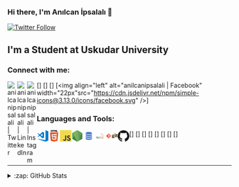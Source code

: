 ### Hi there, I'm Anılcan İpsalalı 👋

[![Twitter Follow](https://img.shields.io/twitter/follow/anilcanipsalali?color=1DA1F2&logo=twitter&style=for-the-badge)](https://twitter.com/intent/follow?original_referer=https%3A%2F%2Fgithub.com%2FcodeSTACKr&screen_name=codeSTACKr)

## I'm a Student at Uskudar University

### Connect with me:

[<img align="left" alt="anilcanipsalali | Twitter" width="22px" src="https://cdn.jsdelivr.net/npm/simple-icons@v3/icons/twitter.svg" />]
[<img align="left" alt="anilcanipsalali | LinkedIn" width="22px" src="https://cdn.jsdelivr.net/npm/simple-icons@v3/icons/linkedin.svg" />]
[<img align="left" alt="anilcanipsalali | Instagram" width="22px" src="https://cdn.jsdelivr.net/npm/simple-icons@v3/icons/instagram.svg" />]
[<img align="left" alt="anilcanipsalali | Facebook" width="22px"src="https://cdn.jsdelivr.net/npm/simple-icons@3.13.0/icons/facebook.svg" />]
<br />

### Languages and Tools:

[<img align="left" alt="Visual Studio Code" width="26px" src="https://raw.githubusercontent.com/github/explore/80688e429a7d4ef2fca1e82350fe8e3517d3494d/topics/visual-studio-code/visual-studio-code.png" />]
[<img align="left" alt="HTML5" width="26px" src="https://raw.githubusercontent.com/github/explore/80688e429a7d4ef2fca1e82350fe8e3517d3494d/topics/html/html.png" />]
[<img align="left" alt="JavaScript" width="26px" src="https://raw.githubusercontent.com/github/explore/80688e429a7d4ef2fca1e82350fe8e3517d3494d/topics/javascript/javascript.png" />]
[<img align="left" alt="Node.js" width="26px" src="https://raw.githubusercontent.com/github/explore/80688e429a7d4ef2fca1e82350fe8e3517d3494d/topics/nodejs/nodejs.png" />]
[<img align="left" alt="SQL" width="26px" src="https://raw.githubusercontent.com/github/explore/80688e429a7d4ef2fca1e82350fe8e3517d3494d/topics/sql/sql.png" />]
[<img align="left" alt="MySQL" width="26px" src="https://raw.githubusercontent.com/github/explore/80688e429a7d4ef2fca1e82350fe8e3517d3494d/topics/mysql/mysql.png" />]
[<img align="left" alt="Git" width="26px" src="https://raw.githubusercontent.com/github/explore/80688e429a7d4ef2fca1e82350fe8e3517d3494d/topics/git/git.png" />]
[<img align="left" alt="GitHub" width="26px" src="https://raw.githubusercontent.com/github/explore/78df643247d429f6cc873026c0622819ad797942/topics/github/github.png" />]

<br />
<br />

---


<details>
  <summary>:zap: GitHub Stats</summary>

  <img align="left" alt="Anılcan İpsalalı's GitHub Stats" src="https://github-readme-stats.vercel.app/api?username=anilcanipsalali&show_icons=true&hide_border=true" />

</details>
